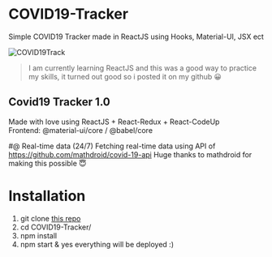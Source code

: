# COVID19-Tracker
Simple COVID19 Tracker made in ReactJS using Hooks, Material-UI, JSX ect

![COVID19Track](https://media3.giphy.com/media/9kqBguWqn7EEtxxslQ/giphy.gif)


> I am currently learning ReactJS and this was a good way to practice my skills, it turned out good so i posted it on my github :grinning:

## Covid19 Tracker 1.0 <br>
Made with love using ReactJS + React-Redux + React-CodeUp <br>
Frontend: @material-ui/core / @babel/core <br>

#@ Real-time data (24/7)
Fetching real-time data using API of https://github.com/mathdroid/covid-19-api
Huge thanks to mathdroid for making this possible :innocent:



# Installation

1) git clone [this repo](https://github.com/EmirhanSarikaya/COVID19-Tracker.git) <br>
2) cd COVID19-Tracker/ <br>
3) npm install <br>
4) npm start & yes everything will be deployed :)


